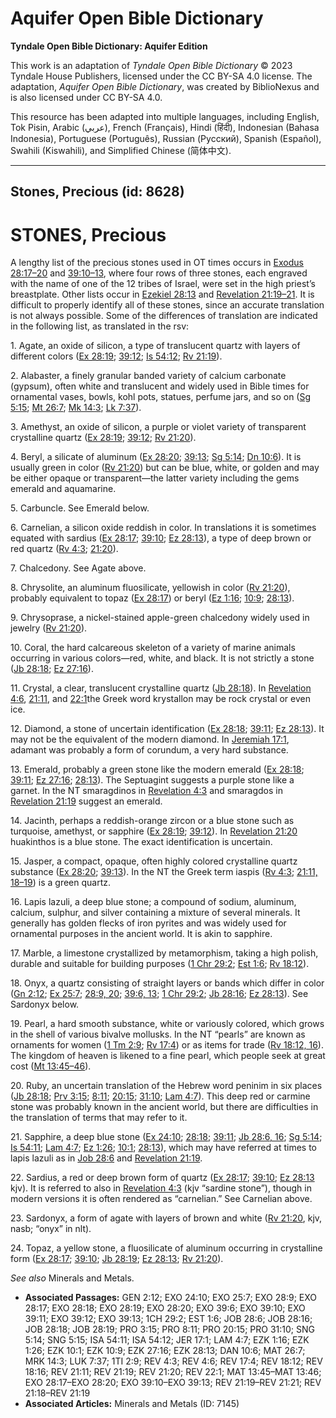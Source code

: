 # Aquifer Open Bible Dictionary

**Tyndale Open Bible Dictionary: Aquifer Edition**

This work is an adaptation of *Tyndale Open Bible Dictionary* © 2023 Tyndale House Publishers, licensed under the CC BY\-SA 4\.0 license. The adaptation, *Aquifer Open Bible Dictionary*, was created by BiblioNexus and is also licensed under CC BY\-SA 4\.0\.

This resource has been adapted into multiple languages, including English, Tok Pisin, Arabic (عربي), French (Français), Hindi (हिंदी), Indonesian (Bahasa Indonesia), Portuguese (Português), Russian (Русский), Spanish (Español), Swahili (Kiswahili), and Simplified Chinese (简体中文).



--------------------------------

## Stones, Precious (id: 8628)

STONES, Precious
================

A lengthy list of the precious stones used in OT times occurs in [Exodus 28:17–20](https://ref.ly/Exod28:17-Exod28:20) and [39:10–13](https://ref.ly/Exod39:10-Exod39:13), where four rows of three stones, each engraved with the name of one of the 12 tribes of Israel, were set in the high priest’s breastplate. Other lists occur in [Ezekiel 28:13](https://ref.ly/Ezek28:13) and [Revelation 21:19–21](https://ref.ly/Rev21:19-Rev21:21). It is difficult to properly identify all of these stones, since an accurate translation is not always possible. Some of the differences of translation are indicated in the following list, as translated in the rsv:

1\. Agate, an oxide of silicon, a type of translucent quartz with layers of different colors ([Ex 28:19](https://ref.ly/Exod28:19); [39:12](https://ref.ly/Exod39:12); [Is 54:12](https://ref.ly/Isa54:12); [Rv 21:19](https://ref.ly/Rev21:19)).

2\. Alabaster, a finely granular banded variety of calcium carbonate (gypsum), often white and translucent and widely used in Bible times for ornamental vases, bowls, kohl pots, statues, perfume jars, and so on ([Sg 5:15](https://ref.ly/Song5:15); [Mt 26:7](https://ref.ly/Matt26:7); [Mk 14:3](https://ref.ly/Mark14:3); [Lk 7:37](https://ref.ly/Luke7:37)).

3\. Amethyst, an oxide of silicon, a purple or violet variety of transparent crystalline quartz ([Ex 28:19](https://ref.ly/Exod28:19); [39:12](https://ref.ly/Exod39:12); [Rv 21:20](https://ref.ly/Rev21:20)).

4\. Beryl, a silicate of aluminum ([Ex 28:20](https://ref.ly/Exod28:20); [39:13](https://ref.ly/Exod39:13); [Sg 5:14](https://ref.ly/Song5:14); [Dn 10:6](https://ref.ly/Dan10:6)). It is usually green in color ([Rv 21:20](https://ref.ly/Rev21:20)) but can be blue, white, or golden and may be either opaque or transparent—the latter variety including the gems emerald and aquamarine.

5\. Carbuncle. See Emerald below.

6\. Carnelian, a silicon oxide reddish in color. In translations it is sometimes equated with sardius ([Ex 28:17](https://ref.ly/Exod28:17); [39:10](https://ref.ly/Exod39:10); [Ez 28:13](https://ref.ly/Ezek28:13)), a type of deep brown or red quartz ([Rv 4:3](https://ref.ly/Rev4:3); [21:20](https://ref.ly/Rev21:20)).

7\. Chalcedony. See Agate above.

8\. Chrysolite, an aluminum fluosilicate, yellowish in color ([Rv 21:20](https://ref.ly/Rev21:20)), probably equivalent to topaz ([Ex 28:17](https://ref.ly/Exod28:17)) or beryl ([Ez 1:16](https://ref.ly/Ezek1:16); [10:9](https://ref.ly/Ezek10:9); [28:13](https://ref.ly/Ezek28:13)).

9\. Chrysoprase, a nickel\-stained apple\-green chalcedony widely used in jewelry ([Rv 21:20](https://ref.ly/Rev21:20)).

10\. Coral, the hard calcareous skeleton of a variety of marine animals occurring in various colors—red, white, and black. It is not strictly a stone ([Jb 28:18](https://ref.ly/Job28:18); [Ez 27:16](https://ref.ly/Ezek27:16)).

11\. Crystal, a clear, translucent crystalline quartz ([Jb 28:18](https://ref.ly/Job28:18)). In [Revelation 4:6](https://ref.ly/Rev4:6), [21:11](https://ref.ly/Rev21:11), and [22:1](https://ref.ly/Rev22:1)the Greek word krystallon may be rock crystal or even ice.

12\. Diamond, a stone of uncertain identification ([Ex 28:18](https://ref.ly/Exod28:18); [39:11](https://ref.ly/Exod39:11); [Ez 28:13](https://ref.ly/Ezek28:13)). It may not be the equivalent of the modern diamond. In [Jeremiah 17:1](https://ref.ly/Jer17:1), adamant was probably a form of corundum, a very hard substance.

13\. Emerald, probably a green stone like the modern emerald ([Ex 28:18](https://ref.ly/Exod28:18); [39:11](https://ref.ly/Exod39:11); [Ez 27:16](https://ref.ly/Ezek27:16); [28:13](https://ref.ly/Ezek28:13)). The Septuagint suggests a purple stone like a garnet. In the NT smaragdinos in [Revelation 4:3](https://ref.ly/Rev4:3) and smaragdos in [Revelation 21:19](https://ref.ly/Rev21:19) suggest an emerald.

14\. Jacinth, perhaps a reddish\-orange zircon or a blue stone such as turquoise, amethyst, or sapphire ([Ex 28:19](https://ref.ly/Exod28:19); [39:12](https://ref.ly/Exod39:12)). In [Revelation 21:20](https://ref.ly/Rev21:20) huakinthos is a blue stone. The exact identification is uncertain.

15\. Jasper, a compact, opaque, often highly colored crystalline quartz substance ([Ex 28:20](https://ref.ly/Exod28:20); [39:13](https://ref.ly/Exod39:13)). In the NT the Greek term iaspis ([Rv 4:3](https://ref.ly/Rev4:3); [21:11, 18–19](https://ref.ly/Rev21:11,Rev21:18-Rev21:19)) is a green quartz.

16\. Lapis lazuli, a deep blue stone; a compound of sodium, aluminum, calcium, sulphur, and silver containing a mixture of several minerals. It generally has golden flecks of iron pyrites and was widely used for ornamental purposes in the ancient world. It is akin to sapphire.

17\. Marble, a limestone crystallized by metamorphism, taking a high polish, durable and suitable for building purposes ([1 Chr 29:2](https://ref.ly/1Chr29:2); [Est 1:6](https://ref.ly/Esth1:6); [Rv 18:12](https://ref.ly/Rev18:12)).

18\. Onyx, a quartz consisting of straight layers or bands which differ in color ([Gn 2:12](https://ref.ly/Gen2:12); [Ex 25:7](https://ref.ly/Exod25:7); [28:9, 20](https://ref.ly/Exod28:9,Exod28:20); [39:6, 13](https://ref.ly/Exod39:6,Exod39:13); [1 Chr 29:2](https://ref.ly/1Chr29:2); [Jb 28:16](https://ref.ly/Job28:16); [Ez 28:13](https://ref.ly/Ezek28:13)). See Sardonyx below.

19\. Pearl, a hard smooth substance, white or variously colored, which grows in the shell of various bivalve mollusks. In the NT “pearls” are known as ornaments for women ([1 Tm 2:9](https://ref.ly/1Tim2:9); [Rv 17:4](https://ref.ly/Rev17:4)) or as items for trade ([Rv 18:12, 16](https://ref.ly/Rev18:12,Rev18:16)). The kingdom of heaven is likened to a fine pearl, which people seek at great cost ([Mt 13:45–46](https://ref.ly/Matt13:45-Matt13:46)).

20\. Ruby, an uncertain translation of the Hebrew word peninim in six places ([Jb 28:18](https://ref.ly/Job28:18); [Prv 3:15](https://ref.ly/Prov3:15); [8:11](https://ref.ly/Prov8:11); [20:15](https://ref.ly/Prov20:15); [31:10](https://ref.ly/Prov31:10); [Lam 4:7](https://ref.ly/Lam4:7)). This deep red or carmine stone was probably known in the ancient world, but there are difficulties in the translation of terms that may refer to it.

21\. Sapphire, a deep blue stone ([Ex 24:10](https://ref.ly/Exod24:10); [28:18](https://ref.ly/Exod28:18); [39:11](https://ref.ly/Exod39:11); [Jb 28:6, 16](https://ref.ly/Job28:6,Job28:16); [Sg 5:14](https://ref.ly/Song5:14); [Is 54:11](https://ref.ly/Isa54:11); [Lam 4:7](https://ref.ly/Lam4:7); [Ez 1:26](https://ref.ly/Ezek1:26); [10:1](https://ref.ly/Ezek10:1); [28:13](https://ref.ly/Ezek28:13)), which may have referred at times to lapis lazuli as in [Job 28:6](https://ref.ly/Job28:6) and [Revelation 21:19](https://ref.ly/Rev21:19).

22\. Sardius, a red or deep brown form of quartz ([Ex 28:17](https://ref.ly/Exod28:17); [39:10](https://ref.ly/Exod39:10); [Ez 28:13](https://ref.ly/Ezek28:13) kjv). It is referred to also in [Revelation 4:3](https://ref.ly/Rev4:3) (kjv “sardine stone”), though in modern versions it is often rendered as “carnelian.” See Carnelian above.

23\. Sardonyx, a form of agate with layers of brown and white ([Rv 21:20](https://ref.ly/Rev21:20), kjv, nasb; “onyx” in nlt).

24\. Topaz, a yellow stone, a fluosilicate of aluminum occurring in crystalline form ([Ex 28:17](https://ref.ly/Exod28:17); [39:10](https://ref.ly/Exod39:10); [Jb 28:19](https://ref.ly/Job28:19); [Ez 28:13](https://ref.ly/Ezek28:13); [Rv 21:20](https://ref.ly/Rev21:20)).

*See also* Minerals and Metals.

* **Associated Passages:** GEN 2:12; EXO 24:10; EXO 25:7; EXO 28:9; EXO 28:17; EXO 28:18; EXO 28:19; EXO 28:20; EXO 39:6; EXO 39:10; EXO 39:11; EXO 39:12; EXO 39:13; 1CH 29:2; EST 1:6; JOB 28:6; JOB 28:16; JOB 28:18; JOB 28:19; PRO 3:15; PRO 8:11; PRO 20:15; PRO 31:10; SNG 5:14; SNG 5:15; ISA 54:11; ISA 54:12; JER 17:1; LAM 4:7; EZK 1:16; EZK 1:26; EZK 10:1; EZK 10:9; EZK 27:16; EZK 28:13; DAN 10:6; MAT 26:7; MRK 14:3; LUK 7:37; 1TI 2:9; REV 4:3; REV 4:6; REV 17:4; REV 18:12; REV 18:16; REV 21:11; REV 21:19; REV 21:20; REV 22:1; MAT 13:45–MAT 13:46; EXO 28:17–EXO 28:20; EXO 39:10–EXO 39:13; REV 21:19–REV 21:21; REV 21:18–REV 21:19
* **Associated Articles:** Minerals and Metals (ID: 7145)

